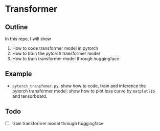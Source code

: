 # Transformer  
  
## Outline
In this repo, I will show  
1. How to code transformer model in pytorch
2. How to train the pytorch transformer model
3. How to train transformer model through huggingface  
  
## Example  
*  `pytorch_transfomer.py`: show how to code, train and inference the pytorch transformer model; show how to plot loss curve by `matplotlib` and tensorboard.  

## Todo  
- [ ] train transformer model through huggingface   


